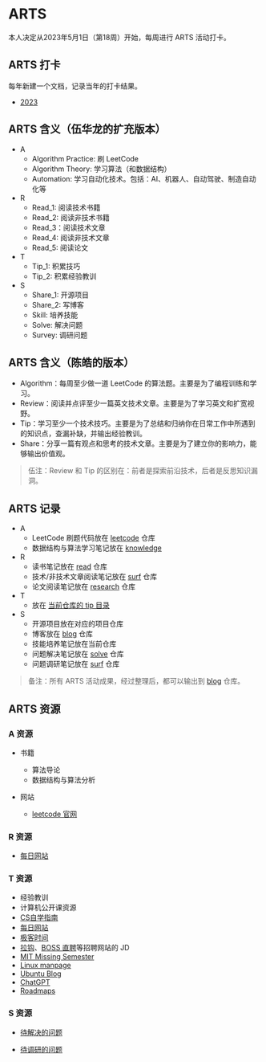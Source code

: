 # ARTS

本人决定从2023年5月1日（第18周）开始，每周进行 ARTS 活动打卡。

## ARTS 打卡

每年新建一个文档，记录当年的打卡结果。

- [2023](./2023.md)

## ARTS 含义（伍华龙的扩充版本）

- A
  - Algorithm Practice: 刷 LeetCode
  - Algorithm Theory: 学习算法（和数据结构）
  - Automation: 学习自动化技术。包括：AI、机器人、自动驾驶、制造自动化等
- R
  - Read_1: 阅读技术书籍
  - Read_2: 阅读非技术书籍
  - Read_3：阅读技术文章
  - Read_4: 阅读非技术文章
  - Read_5: 阅读论文
- T
  - Tip_1: 积累技巧
  - Tip_2: 积累经验教训
- S
  - Share_1: 开源项目
  - Share_2: 写博客
  - Skill: 培养技能
  - Solve: 解决问题
  - Survey: 调研问题

## ARTS 含义（陈皓的版本）

- Algorithm：每周至少做一道 LeetCode 的算法题。主要是为了编程训练和学习。
- Review：阅读并点评至少一篇英文技术文章。主要是为了学习英文和扩宽视野。
- Tip：学习至少一个技术技巧。主要是为了总结和归纳你在日常工作中所遇到的知识点，查漏补缺，并输出经验教训。
- Share：分享一篇有观点和思考的技术文章。主要是为了建立你的影响力，能够输出价值观。

> 伍注：Review 和 Tip 的区别在：前者是探索前沿技术，后者是反思知识漏洞。

## ARTS 记录

- A
  - LeetCode 刷题代码放在 [leetcode][1] 仓库
  - 数据结构与算法学习笔记放在 [knowledge][2]
- R
  - 读书笔记放在 [read][18] 仓库
  - 技术/非技术文章阅读笔记放在 [surf][3] 仓库
  - 论文阅读笔记放在 [research][4] 仓库
- T
  - 放在 [当前仓库的 tip 目录][17]
- S
  - 开源项目放在对应的项目仓库
  - 博客放在 [blog][6] 仓库
  - 技能培养笔记放在当前仓库
  - 问题解决笔记放在 [solve][5] 仓库
  - 问题调研笔记放在 [surf][3] 仓库

> 备注：所有 ARTS 活动成果，经过整理后，都可以输出到 [blog][6] 仓库。

## ARTS 资源

### A 资源

- 书籍
  - 算法导论
  - 数据结构与算法分析

- 网站
  - [leetcode 官网][7]

### R 资源

- [每日网站][8]

### T 资源

- 经验教训
- 计算机公开课资源
- [CS自学指南][16]
- [每日网站][8]
- [极客时间][9]
- [拉钩][10]、[BOSS 直聘][11]等招聘网站的 JD
- [MIT Missing Semester][12]
- [Linux manpage][13]
- [Ubuntu Blog][14]
- [ChatGPT][15]
- [Roadmaps][19]

### S 资源

- [待解决的问题][5]
- [待调研的问题][20]

  [1]: https://github.com/whl1729/leetcode
  [2]: https://gitee.com/whl1729/knowledge
  [3]: https://gitee.com/whl1729/surf
  [4]: https://gitee.com/whl1729/research
  [5]: https://gitee.com/whl1729/solve
  [6]: https://github.com/whl1729/blog
  [7]: https://leetcode.com/
  [8]: https://gitee.com/whl1729/surf/blob/master/website/daily_websites.md
  [9]: https://time.geekbang.org/
  [10]: https://www.lagou.com/
  [11]: https://www.zhipin.com/
  [12]: https://missing.csail.mit.edu/
  [13]: https://man7.org/linux/man-pages/
  [14]: https://ubuntu.com/blog
  [15]: https://openai.com/blog
  [16]: https://csdiy.wiki/
  [17]: ../tip/README.md
  [18]: https://gitee.com/whl1729/read
  [19]: https://roadmap.sh/
  [20]: https://gitee.com/whl1729/surf/blob/master/questions.md
